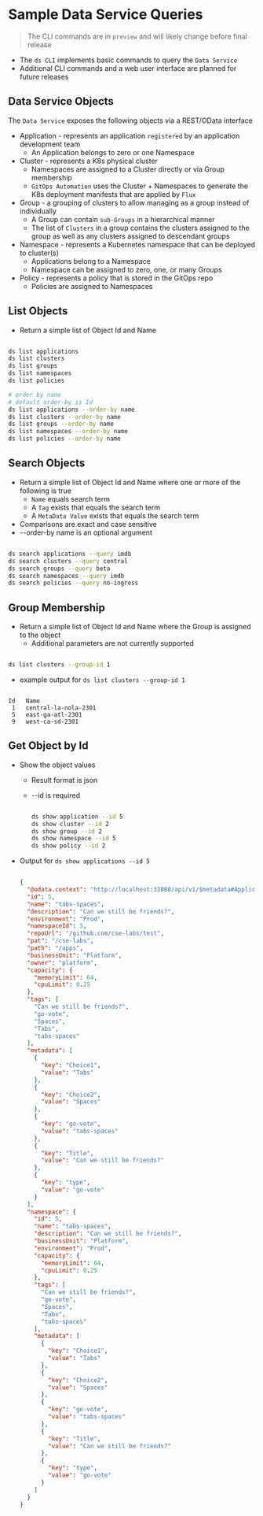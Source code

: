 # Sample Data Service Queries

> The CLI commands are in `preview` and will likely change before final release

- The `ds CLI` implements basic commands to query the `Data Service`
- Additional CLI commands and a web user interface are planned for future releases

## Data Service Objects

The `Data Service` exposes the following objects via a REST/OData interface

- Application - represents an application `registered` by an application development team
  - An Application belongs to zero or one Namespace
- Cluster - represents a K8s physical cluster
  - Namespaces are assigned to a Cluster directly or via Group membership
  - `GitOps Automation` uses the Cluster + Namespaces to generate the K8s deployment manifests that are applied by `Flux`
- Group - a grouping of clusters to allow managing as a group instead of individually
  - A Group can contain `sub-Groups` in a hierarchical manner
  - The list of `Clusters` in a group contains the clusters assigned to the group as well as any clusters assigned to descendant groups
- Namespace - represents a Kubernetes namespace that can be deployed to cluster(s)
  - Applications belong to a Namespace
  - Namespace can be assigned to zero, one, or many Groups
- Policy - represents a policy that is stored in the GitOps repo
  - Policies are assigned to Namespaces

## List Objects

- Return a simple list of Object Id and Name

```bash

ds list applications
ds list clusters
ds list groups
ds list namespaces
ds list policies

# order by name
# default order-by is Id
ds list applications --order-by name
ds list clusters --order-by name
ds list groups --order-by name
ds list namespaces --order-by name
ds list policies --order-by name

```

## Search Objects

- Return a simple list of Object Id and Name where one or more of the following is true
  - `Name` equals search term
  - A `Tag` exists that equals the search term
  - A `MetaData Value` exists that equals the search term
- Comparisons are exact and case sensitive
- --order-by name is an optional argument

```bash

ds search applications --query imdb
ds search clusters --query central
ds search groups --query beta
ds search namespaces --query imdb
ds search policies --query no-ingress

```

## Group Membership

- Return a simple list of Object Id and Name where the Group is assigned to the object
  - Additional parameters are not currently supported

```bash

ds list clusters --group-id 1

```

- example output for `ds list clusters --group-id 1`

```text

Id   Name
 1   central-la-nola-2301
 5   east-ga-atl-2301
 9   west-ca-sd-2301

```

## Get Object by Id

- Show the object values
  - Result format is json
  - --id is required

    ```bash

    ds show application --id 5
    ds show cluster --id 2
    ds show group --id 2
    ds show namespace --id 5
    ds show policy --id 2

    ```

- Output for `ds show applications --id 5`

  ```json

  {
    "@odata.context": "http://localhost:32080/api/v1/$metadata#Applications(namespace())/$entity",
    "id": 5,
    "name": "tabs-spaces",
    "description": "Can we still be friends?",
    "environment": "Prod",
    "namespaceId": 5,
    "repoUrl": "/github.com/cse-labs/test",
    "pat": "/cse-labs",
    "path": "/apps",
    "businessUnit": "Platform",
    "owner": "platform",
    "capacity": {
      "memoryLimit": 64,
      "cpuLimit": 0.25
    },
    "tags": [
      "Can we still be friends?",
      "go-vote",
      "Spaces",
      "Tabs",
      "tabs-spaces"
    ],
    "metadata": [
      {
        "key": "Choice1",
        "value": "Tabs"
      },
      {
        "key": "Choice2",
        "value": "Spaces"
      },
      {
        "key": "go-vote",
        "value": "tabs-spaces"
      },
      {
        "key": "Title",
        "value": "Can we still be friends?"
      },
      {
        "key": "type",
        "value": "go-vote"
      }
    ],
    "namespace": {
      "id": 5,
      "name": "tabs-spaces",
      "description": "Can we still be friends?",
      "businessUnit": "Platform",
      "environment": "Prod",
      "capacity": {
        "memoryLimit": 64,
        "cpuLimit": 0.25
      },
      "tags": [
        "Can we still be friends?",
        "go-vote",
        "Spaces",
        "Tabs",
        "tabs-spaces"
      ],
      "metadata": [
        {
          "key": "Choice1",
          "value": "Tabs"
        },
        {
          "key": "Choice2",
          "value": "Spaces"
        },
        {
          "key": "go-vote",
          "value": "tabs-spaces"
        },
        {
          "key": "Title",
          "value": "Can we still be friends?"
        },
        {
          "key": "type",
          "value": "go-vote"
        }
      ]
    }
  }

  ```
